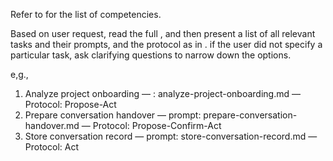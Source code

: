 Refer to <olaf-query-competency-index> for the list of competencies.


Based on user request, read the full <olaf-interaction-protocols>, and then present a list of all relevant tasks and their prompts, and the protocol as in . if the user did not specify a particular task, ask clarifying questions to narrow down the options.

e,g., 
1. Analyze project onboarding — : analyze-project-onboarding.md — Protocol: Propose-Act
2. Prepare conversation handover — prompt: prepare-conversation-handover.md — Protocol: Propose-Confirm-Act
3. Store conversation record — prompt: store-conversation-record.md — Protocol: Act